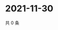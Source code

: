 # 2021-11-30

共 0 条

<!-- BEGIN WEIBO -->
<!-- 最后更新时间 Tue Nov 30 2021 18:12:55 GMT+0800 (China Standard Time) -->

<!-- END WEIBO -->

